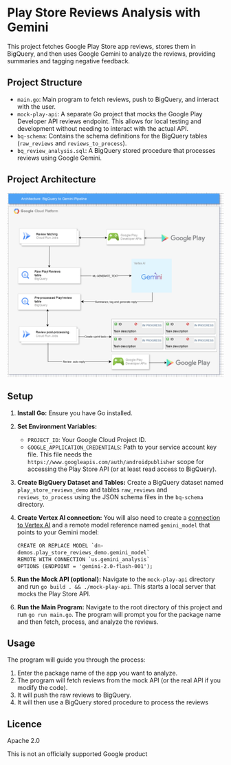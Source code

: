 # Play Store Reviews Analysis with Gemini

This project fetches Google Play Store app reviews, stores them in BigQuery, and then uses Google Gemini to analyze the reviews, providing summaries and tagging negative feedback.

## Project Structure

- `main.go`: Main program to fetch reviews, push to BigQuery, and interact with the user.
- `mock-play-api`: A separate Go project that mocks the Google Play Developer API reviews endpoint.  This allows for local testing and development without needing to interact with the actual API.
- `bq-schema`: Contains the schema definitions for the BigQuery tables (`raw_reviews` and `reviews_to_process`).
- `bq_review_analysis.sql`: A BigQuery stored procedure that processes reviews using Google Gemini.

## Project Architecture

![Project Architecture](assets/project-architecture.png)

## Setup

1. **Install Go:** Ensure you have Go installed.
2. **Set Environment Variables:**
    - `PROJECT_ID`: Your Google Cloud Project ID.
    - `GOOGLE_APPLICATION_CREDENTIALS`: Path to your service account key file.  This file needs the `https://www.googleapis.com/auth/androidpublisher` scope for accessing the Play Store API (or at least read access to BigQuery).
3. **Create BigQuery Dataset and Tables:** Create a BigQuery dataset named `play_store_reviews_demo` and tables `raw_reviews` and `reviews_to_process` using the JSON schema files in the `bq-schema` directory.  

4. **Create Vertex AI connection:** 
You will also need to create a [connection to Vertex AI](https://cloud.google.com/bigquery/docs/generate-text-tutorial-gemini#console_1) and a remote model reference named `gemini_model` that points to your Gemini model:


    ```
    CREATE OR REPLACE MODEL `dn-demos.play_store_reviews_demo.gemini_model`
    REMOTE WITH CONNECTION `us.gemini_analysis`
    OPTIONS (ENDPOINT = 'gemini-2.0-flash-001');
    ```

5. **Run the Mock API (optional):** Navigate to the `mock-play-api` directory and run `go build . && ./mock-play-api`. This starts a local server that mocks the Play Store API.
6. **Run the Main Program:** Navigate to the root directory of this project and run `go run main.go`.  The program will prompt you for the package name and then fetch, process, and analyze the reviews.


## Usage

The program will guide you through the process:

1. Enter the package name of the app you want to analyze.
2. The program will fetch reviews from the mock API (or the real API if you modify the code).
3. It will push the raw reviews to BigQuery.
4. It will then use a BigQuery stored procedure to process the reviews

## Licence

Apache 2.0

This is not an officially supported Google product